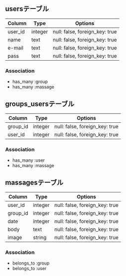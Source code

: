 ## usersテーブル

|Column|Type|Options|
|------|----|-------|
|user_id|integer|null: false, foreign_key: true|
|name|text|null: false, foreign_key: true|
|e-mail|text|null: false, foreign_key: true|
|pass|text|null: false, foreign_key: true|

### Association
- has_many :group
- has_many :massage


## groups_usersテーブル

|Column|Type|Options|
|------|----|-------|
|group_id|integer|null: false, foreign_key: true|
|user_id|integer|null: false, foreign_key: true|

### Association
- has_many :user
- has_many :massage


## massagesテーブル

|Column|Type|Options|
|------|----|-------|
|user_id|integer|null: false, foreign_key: true|
|group_id|integer|null: false, foreign_key: true|
|date|integer|null: false, foreign_key: true|
|body|text|null: false, foreign_key: true|
|image|string|null: false, foreign_key: true|

### Association
- belongs_to :group
- belongs_to :user